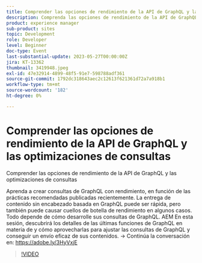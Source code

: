 ```yaml
---
title: Comprender las opciones de rendimiento de la API de GraphQL y las optimizaciones de consultas
description: Comprenda las opciones de rendimiento de la API de GraphQL y las optimizaciones de consultasAprenda a crear consultas de GraphQL con rendimiento, en función de las prácticas recomendadas que publicamos recientemente. La entrega de contenido sin encabezado basada en GraphQL puede ser rápida, pero también puede causar cuellos de botella de rendimiento en algunos casos. Todo depende de cómo desarrolle sus consultas de GraphQL. AEM En esta sesión, descubrirá los detalles de las últimas funciones de GraphQL en materia de y cómo aprovecharlas para ajustar las consultas de GraphQL y conseguir un envío eficaz de sus contenidos.
product: experience manager
sub-product: sites
topic: Development
role: Developer
level: Beginner
doc-type: Event
last-substantial-update: 2023-05-27T00:00:00Z
jira: KT-13362
thumbnail: 3419948.jpeg
exl-id: 47e32914-4899-48f5-91e7-598788adf361
source-git-commit: 1792dc318643aec2c12613f621361d72a7a918b1
workflow-type: tm+mt
source-wordcount: '182'
ht-degree: 0%

---
```


# Comprender las opciones de rendimiento de la API de GraphQL y las optimizaciones de consultas

Comprender las opciones de rendimiento de la API de GraphQL y las optimizaciones de consultas

Aprenda a crear consultas de GraphQL con rendimiento, en función de las prácticas recomendadas publicadas recientemente. La entrega de contenido sin encabezado basada en GraphQL puede ser rápida, pero también puede causar cuellos de botella de rendimiento en algunos casos. Todo depende de cómo desarrolle sus consultas de GraphQL. AEM En esta sesión, descubrirá los detalles de las últimas funciones de GraphQL en materia de y cómo aprovecharlas para ajustar las consultas de GraphQL y conseguir un envío eficaz de sus contenidos. → Continúa la conversación en: https://adobe.ly/3HyVxjE

>[!VIDEO](https://video.tv.adobe.com/v/3419948/?learn=on)
